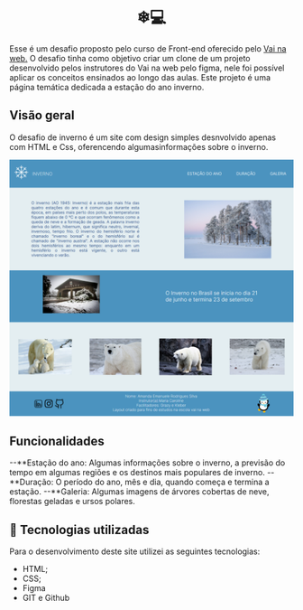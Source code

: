 <h1 align="center">
❄💻<Desafio-Inverno>
</h1>
Esse é um desafio proposto pelo curso de Front-end oferecido pelo  <a href = "https://vainaweb.com.br/">Vai na web.</a>
O desafio tinha como objetivo criar um clone de um projeto desenvolvido pelos instrutores do Vai na web pelo figma, nele foi possível aplicar os conceitos ensinados ao longo das aulas. Este projeto é uma página temática dedicada a estação do ano inverno.

## Visão geral 
O desafio de inverno é um site com design simples desnvolvido apenas com HTML e Css, oferencendo algumasinformações sobre o inverno.

![Resultado final do projeto](assets/designfinal.png)

## Funcionalidades 
--**Estação do ano: Algumas informações sobre o inverno, a previsão do tempo em algumas regiões e os destinos mais populares de inverno.
--**Duração: O período do ano, mês e dia, quando começa e termina a estação.
--**Galeria: Algumas imagens de árvores cobertas de neve, florestas geladas e ursos polares.

## 💼 Tecnologias utilizadas

Para o desenvolvimento deste site utilizei as seguintes tecnologias:
- HTML;
- CSS;
- Figma
- GIT e Github